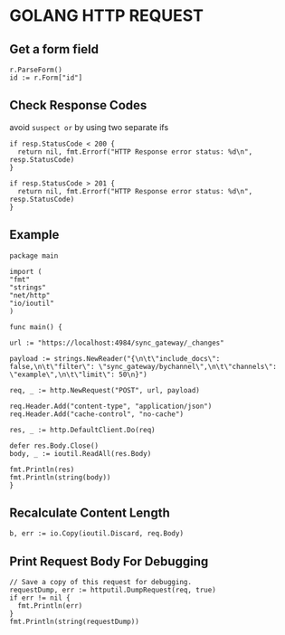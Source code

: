 # GOLANG HTTP REQUEST

## Get a form field

```golang
r.ParseForm()
id := r.Form["id"]
```

## Check Response Codes

avoid `suspect or` by using two separate ifs

```golang
if resp.StatusCode < 200 {
  return nil, fmt.Errorf("HTTP Response error status: %d\n", resp.StatusCode)
}

if resp.StatusCode > 201 {
  return nil, fmt.Errorf("HTTP Response error status: %d\n", resp.StatusCode)
}
```

## Example

```golang
package main

import (
"fmt"
"strings"
"net/http"
"io/ioutil"
)

func main() {

url := "https://localhost:4984/sync_gateway/_changes"

payload := strings.NewReader("{\n\t\"include_docs\": false,\n\t\"filter\": \"sync_gateway/bychannel\",\n\t\"channels\": \"example\",\n\t\"limit\": 50\n}")

req, _ := http.NewRequest("POST", url, payload)

req.Header.Add("content-type", "application/json")
req.Header.Add("cache-control", "no-cache")

res, _ := http.DefaultClient.Do(req)

defer res.Body.Close()
body, _ := ioutil.ReadAll(res.Body)

fmt.Println(res)
fmt.Println(string(body))
}
```

## Recalculate Content Length

```golang
b, err := io.Copy(ioutil.Discard, req.Body)
```

## Print Request Body For Debugging

```golang
// Save a copy of this request for debugging.
requestDump, err := httputil.DumpRequest(req, true)
if err != nil {
  fmt.Println(err)
}
fmt.Println(string(requestDump))
```
